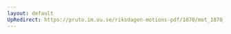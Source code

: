 ```yaml
---
layout: default
UpRedirect: https://pruto.im.uu.se/riksdagen-motions-pdf/1870/mot_1870__ak__21/mot_1870__ak__21-003.pdf
---
```

